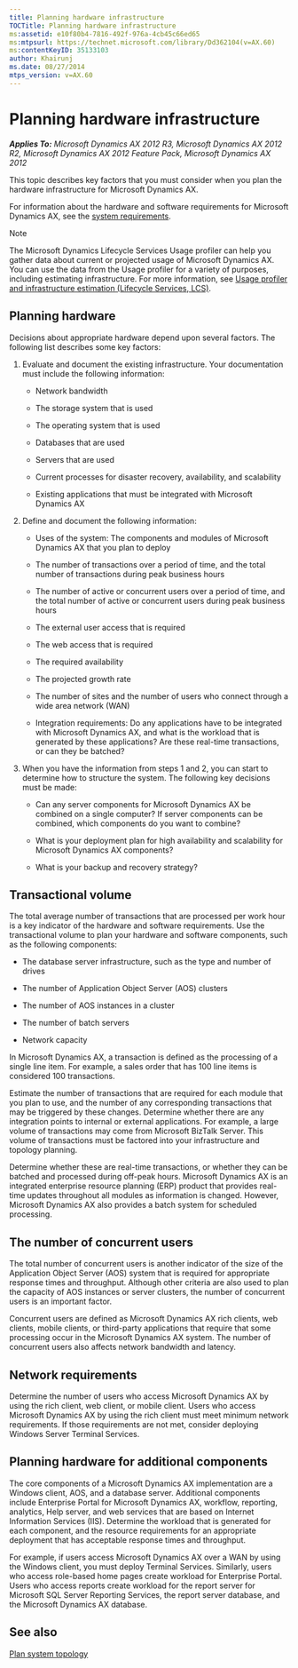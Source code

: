 ```yaml
---
title: Planning hardware infrastructure
TOCTitle: Planning hardware infrastructure
ms:assetid: e10f80b4-7816-492f-976a-4cb45c66ed65
ms:mtpsurl: https://technet.microsoft.com/library/Dd362104(v=AX.60)
ms:contentKeyID: 35133103
author: Khairunj
ms.date: 08/27/2014
mtps_version: v=AX.60
---
```


# Planning hardware infrastructure 


_**Applies To:** Microsoft Dynamics AX 2012 R3, Microsoft Dynamics AX 2012 R2, Microsoft Dynamics AX 2012 Feature Pack, Microsoft Dynamics AX 2012_

This topic describes key factors that you must consider when you plan the hardware infrastructure for Microsoft Dynamics AX.

For information about the hardware and software requirements for Microsoft Dynamics AX, see the [system requirements](https://go.microsoft.com/fwlink/?linkid=165377).


> [!NOTE]
> <P>The Microsoft Dynamics Lifecycle Services&nbsp;Usage profiler can help you gather data about current or projected usage of Microsoft Dynamics AX. You can use the data from the Usage profiler for a variety of purposes, including estimating infrastructure. For more information, see <A href="usage-profiler-lifecycle-services-lcs.md">Usage profiler and infrastructure estimation (Lifecycle Services, LCS)</A>.</P>



## Planning hardware

Decisions about appropriate hardware depend upon several factors. The following list describes some key factors:

1.  Evaluate and document the existing infrastructure. Your documentation must include the following information:
    
      - Network bandwidth
    
      - The storage system that is used
    
      - The operating system that is used
    
      - Databases that are used
    
      - Servers that are used
    
      - Current processes for disaster recovery, availability, and scalability
    
      - Existing applications that must be integrated with Microsoft Dynamics AX

2.  Define and document the following information:
    
      - Uses of the system: The components and modules of Microsoft Dynamics AX that you plan to deploy
    
      - The number of transactions over a period of time, and the total number of transactions during peak business hours
    
      - The number of active or concurrent users over a period of time, and the total number of active or concurrent users during peak business hours
    
      - The external user access that is required
    
      - The web access that is required
    
      - The required availability
    
      - The projected growth rate
    
      - The number of sites and the number of users who connect through a wide area network (WAN)
    
      - Integration requirements: Do any applications have to be integrated with Microsoft Dynamics AX, and what is the workload that is generated by these applications? Are these real-time transactions, or can they be batched?

3.  When you have the information from steps 1 and 2, you can start to determine how to structure the system. The following key decisions must be made:
    
      - Can any server components for Microsoft Dynamics AX be combined on a single computer? If server components can be combined, which components do you want to combine?
    
      - What is your deployment plan for high availability and scalability for Microsoft Dynamics AX components?
    
      - What is your backup and recovery strategy?

## Transactional volume

The total average number of transactions that are processed per work hour is a key indicator of the hardware and software requirements. Use the transactional volume to plan your hardware and software components, such as the following components:

  - The database server infrastructure, such as the type and number of drives

  - The number of Application Object Server (AOS) clusters

  - The number of AOS instances in a cluster

  - The number of batch servers

  - Network capacity

In Microsoft Dynamics AX, a transaction is defined as the processing of a single line item. For example, a sales order that has 100 line items is considered 100 transactions.

Estimate the number of transactions that are required for each module that you plan to use, and the number of any corresponding transactions that may be triggered by these changes. Determine whether there are any integration points to internal or external applications. For example, a large volume of transactions may come from Microsoft BizTalk Server. This volume of transactions must be factored into your infrastructure and topology planning.

Determine whether these are real-time transactions, or whether they can be batched and processed during off-peak hours. Microsoft Dynamics AX is an integrated enterprise resource planning (ERP) product that provides real-time updates throughout all modules as information is changed. However, Microsoft Dynamics AX also provides a batch system for scheduled processing.

## The number of concurrent users

The total number of concurrent users is another indicator of the size of the Application Object Server (AOS) system that is required for appropriate response times and throughput. Although other criteria are also used to plan the capacity of AOS instances or server clusters, the number of concurrent users is an important factor.

Concurrent users are defined as Microsoft Dynamics AX rich clients, web clients, mobile clients, or third-party applications that require that some processing occur in the Microsoft Dynamics AX system. The number of concurrent users also affects network bandwidth and latency.

## Network requirements

Determine the number of users who access Microsoft Dynamics AX by using the rich client, web client, or mobile client. Users who access Microsoft Dynamics AX by using the rich client must meet minimum network requirements. If those requirements are not met, consider deploying Windows Server Terminal Services.

## Planning hardware for additional components

The core components of a Microsoft Dynamics AX implementation are a Windows client, AOS, and a database server. Additional components include Enterprise Portal for Microsoft Dynamics AX, workflow, reporting, analytics, Help server, and web services that are based on Internet Information Services (IIS). Determine the workload that is generated for each component, and the resource requirements for an appropriate deployment that has acceptable response times and throughput.

For example, if users access Microsoft Dynamics AX over a WAN by using the Windows client, you must deploy Terminal Services. Similarly, users who access role-based home pages create workload for Enterprise Portal. Users who access reports create workload for the report server for Microsoft SQL Server Reporting Services, the report server database, and the Microsoft Dynamics AX database.

## See also

[Plan system topology](plan-system-topology.md)

  


